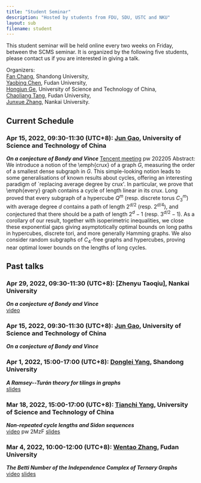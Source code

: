 ```yaml
---
title: "Student Seminar"
description: "Hosted by students from FDU, SDU, USTC and NKU"
layout: sub
filename: student
--- 
```


This student seminar will be held online every two weeks on Friday, between the SCMS seminar. It is organized by the following five students, please contact us if you are interested in giving a talk.

Organizers: <br>
[Fan Chang](mailto:fchang@mail.sdu.edu.cn), Shandong University, <br>
[Yaobing Chen](mailto:ybchen21@m.fudan.edu.cn), Fudan University, <br>
[Hongjun Ge](mailto:ghj17000225@mail.ustc.edu.cn), University of Science and Technology of China, <br>
[Chaoliang Tang](mailto:cltang17@fudan.edu.cn), Fudan University, <br>
[Junxue Zhang](mailto:jxuezhang@163.com), Nankai University. <br>

## Current Schedule
### Apr 15, 2022, 09:30-11:30 (UTC+8): [Jun Gao](gj0211@mail.ustc.edu.cn ), University of Science and Technology of China
_**On a conjecture of Bondy and Vince**_
[Tencent meeting](https://meeting.tencent.com/dm/aPqi8nZljsBp) pw 202205
Abstract: We introduce a notion of the \emph{crux} of a graph $G$, measuring the order of a smallest dense subgraph in $G$. This simple-looking notion leads to some generalisations of known results about cycles, offering an interesting paradigm of `replacing average degree by crux'. In particular, we prove that \emph{every} graph contains a cycle of length linear in its crux. Long proved that every subgraph of a hypercube $Q^m$ (resp. discrete torus $C_3^m$) with average degree $d$ contains a path of length $2^{d/2}$  (resp. $2^{d/4}$), and conjectured that there should be a path of length $2^{d}-1$ (resp. $3^{d/2}-1$). As a corollary of our result, together with isoperimetric inequalities, we close these exponential gaps giving asymptotically optimal bounds on long paths in hypercubes, discrete tori, and more generally Hamming graphs. We also consider  random subgraphs of $C_4$-free graphs and hypercubes, proving near optimal lower bounds on the lengths of long cycles.


## Past talks

### Apr 29, 2022, 09:30-11:30 (UTC+8): [Zhenyu Taoqiu], Nankai University
_**On a conjecture of Bondy and Vince**_   
[video](https://ws28.cn/f/87lkzi88vyl)
### Apr 15, 2022, 09:30-11:30 (UTC+8): [Jun Gao](gj0211@mail.ustc.edu.cn ), University of Science and Technology of China
_**On a conjecture of Bondy and Vince**_
### Apr 1, 2022, 15:00-17:00 (UTC+8): [Donglei Yang](dlyang@sdu.edu.cn), Shandong University    
_**A Ramsey--Turán theory for tilings in graphs**_      
[slides](./slides/2022/A_Ramsey_Turán_theory_for_tilings_in_graphs.pdf)
### Mar 18, 2022, 15:00-17:00 (UTC+8): [Tianchi Yang](http://home.ustc.edu.cn/~ytc/), University of Science and Technology of China    
_**Non-repeated cycle lengths and Sidon sequences**_     
[video](https://meeting.tencent.com/v2/cloud-record/share?id=10d94105-54cf-4158-8a3b-969b7b620524&from=3) pw 2MzF     [slides](./slides/2022/non_repeated_cycle_lengths_and_sidon_sequences.pdf)
### Mar 4, 2022, 10:00-12:00 (UTC+8): [Wentao Zhang](mailto:wtzhang20@fudan.edu.cn), Fudan University    
_**The Betti Number of the Independence Complex of Ternary Graphs**_   
[video](https://meeting.tencent.com/user-center/shared-record-info?id=c8325b8d-0ad6-443f-8e2f-2c9aad2a97a7&click_source_for_middle_login=1)     [slides](./slides/2022/The_betty_number_of_the_independence_complex_of_ternary_graphs_20220304.pdf)

